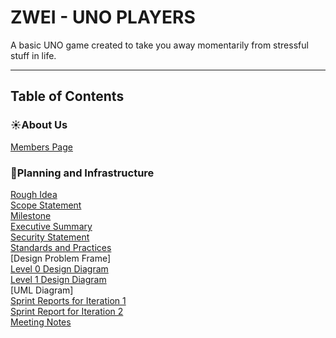 # ZWEI - UNO PLAYERS

A basic UNO game created to take you away momentarily from stressful stuff in life.

---
## Table of Contents
### ☀️About Us
[Members Page](Documentation/Members_Page.md)
### 📒Planning and Infrastructure
[Rough Idea](Documentation/RoughIdea.md)
<br>[Scope Statement](Documentation/ScopeStatement.md)
<br>[Milestone](Requirements/Milestones.md)
<br>[Executive Summary](Requirements/ExecutiveSummary.md)
<br>[Security Statement](Documentation/Security_Statement.md)
<br>[Standards and Practices](Documentation/Standards_and_Practices.md)
<br>[Design Problem Frame]
<br>[Level 0 Design Diagram](Design/Zwei-LVL-0.drawio.pdf)
<br>[Level 1 Design Diagram](Design/Zwei-LVL-1(PVP).drawio.pdf)
<br>[UML Diagram]
<br>[Sprint Reports for Iteration 1](Documentation/Sprint_Report_Iteration_1.md)
<br>[Sprint Report for Iteration 2](Documentation/Sprint_Report_Iteration_2.md)
<br>[Meeting Notes](Documentation/MeetingNotes.md)




